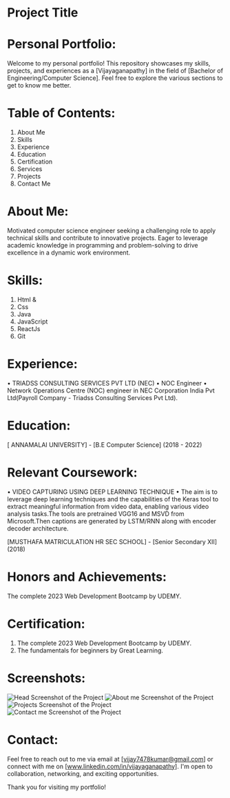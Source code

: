 # Project Title

# Personal Portfolio:

  Welcome to my personal portfolio! This repository showcases my skills, projects, and experiences as a [Vijayaganapathy] in the field of [Bachelor of Engineering/Computer Science]. Feel free to explore the various sections to get to know me better.

# Table of Contents:

 1. About Me
 2. Skills
 3. Experience
 4. Education
 5. Certification
 6. Services
 7. Projects
 8. Contact Me

# About Me:

 Motivated computer science engineer seeking a challenging role to apply
 technical skills and contribute to innovative projects. Eager to leverage
 academic knowledge in programming and problem-solving to drive excellence
 in a dynamic work environment.

# Skills:

 1. Html &
 2. Css
 3. Java  
 4. JavaScript
 5. ReactJs
 6. Git

# Experience:

 • TRIADSS CONSULTING SERVICES PVT LTD (NEC)
 • NOC Engineer
 • Network Operations Centre (NOC) engineer in NEC Corporation India Pvt Ltd(Payroll Company - Triadss Consulting Services Pvt Ltd).

# Education:

[ ANNAMALAI UNIVERSITY] - [B.E Computer Science] (2018 - 2022)

# Relevant Coursework:

• VIDEO CAPTURING USING DEEP LEARNING TECHNIQUE
 • The aim is to leverage deep learning techniques and the capabilities of the
   Keras tool to extract meaningful information from video data, enabling various
   video analysis tasks.The tools are pretrained VGG16 and MSVD from
   Microsoft.Then captions are generated by LSTM/RNN along with encoder
   decoder architecture.

[MUSTHAFA MATRICULATION HR SEC SCHOOL] - [Senior Secondary XII] (2018)

# Honors and Achievements:

 The complete 2023 Web Development Bootcamp by UDEMY.

# Certification:

1. The complete 2023 Web Development Bootcamp by UDEMY.
2. The fundamentals for beginners by Great Learning.

# Screenshots:
![Head Screenshot of the Project](<images/Screenshot 1.png>)
![About me Screenshot of the Project](<images/Screenshot 2.png>)
![Projects Screenshot of the Project](<images/Screenshot 3.png>)
![Contact me Screenshot of the Project](<images/Screenshot 4.png>)

# Contact:

Feel free to reach out to me via email at [vijay7478kumar@gmail.com] or connect with me on [www.linkedin.com/in/vijayaganapathy]. I'm open to collaboration, networking, and exciting opportunities.

Thank you for visiting my portfolio!


